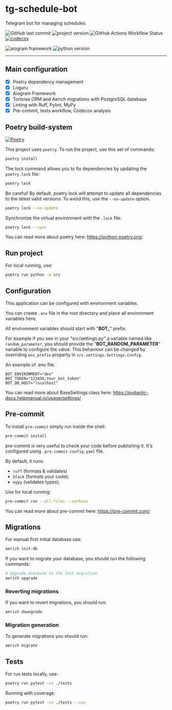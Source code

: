 # tg-schedule-bot

Telegram bot for managing schedules

![GitHub last commit](https://img.shields.io/github/last-commit/smkthat/tg-schedule-bot)
![project version](https://img.shields.io/badge/dynamic/toml?url=https%3A%2F%2Fraw.githubusercontent.com%2Fsmkthat%2Ftg-schedule-bot%2Fmaster%2Fpyproject.toml&query=%24.tool.poetry.version&style=flat&label=v&color=999)
![GitHub Actions Workflow Status](https://img.shields.io/github/actions/workflow/status/smkthat/tg-schedule-bot/tests.yaml?branch=dev&style=flat&label=tests)
[![codecov](https://codecov.io/github/smkthat/tg-schedule-bot/branch/dev/graph/badge.svg?token=5FD3OGMA1X)](https://codecov.io/github/smkthat/tg-schedule-bot)

![aiogram framework](https://img.shields.io/badge/dynamic/toml?url=https%3A%2F%2Fraw.githubusercontent.com%2Fsmkthat%2Ftg-schedule-bot%2Fmaster%2Fpyproject.toml&query=%24.tool.poetry.dependencies.aiogram&style=flat&logo=aiogram&label=aiogram)
![python version](https://img.shields.io/badge/dynamic/toml?url=https%3A%2F%2Fraw.githubusercontent.com%2Fsmkthat%2Ftg-schedule-bot%2Fmaster%2Fpyproject.toml&query=%24.tool.poetry.dependencies.python&style=flat&logo=python&label=python)

---

## Main configuration

- [x] Poetry dependency management
- [x] Loguru
- [x] Aiogram Framework
- [x] Tortoise ORM and Aerich migrations with PostgreSQL database
- [x] Linting with Ruff, Pylint, MyPy
- [x] Pre-commit, tests workflow, Codecov analysis

## Poetry build-system

[![Poetry](https://img.shields.io/endpoint?url=https://python-poetry.org/badge/v0.json)](https://python-poetry.org/)

This project uses `poetry`.
To run the project, use this set of commands:

```bash
poetry install
```

The lock command allows you to fix dependencies by updating the `poetry.lock`
file:

```bash
poetry lock
```

Be careful!
By default, poetry lock will attempt to update all dependencies to the
latest valid versions.
To avoid this, use the `--no-update` option.

```bash
poetry lock --no-update
```

Synchronize the virtual environment with the `.lock` file:

```bash
poetry lock --sync
```

You can read more about poetry here: https://python-poetry.org/

## Run project

For local running, use:

```bash
poetry run python -m src
```

## Configuration

This application can be configured with environment variables.

You can create `.env` file in the root directory and place all
environment variables here.

All environment variables should start with "**BOT_**" prefix.

For example if you see in your "src/settings.py" a variable named like
`random_parameter`, you should provide the "**BOT_RANDOM_PARAMETER**"
variable to configure the value.
This behaviour can be changed by overriding `env_prefix` property
in `src.settings.Settings.Config`.

An example of .env file:

```dotenv
BOT_ENVIRONMENT="dev"
BOT_TOKEN="123456:Your_bot_token"
BOT_DB_HOST="localhost"
```

You can read more about BaseSettings class
here: https://pydantic-docs.helpmanual.io/usage/settings/

## Pre-commit

To install `pre-commit` simply run inside the shell:

```bash
pre-commit install
```

pre-commit is very useful to check your code before publishing it.
It's configured using `.pre-commit-config.yaml` file.

By default, it runs:

* `ruff` (formats & validates)
* `black` (formats your code);
* `mypy` (validates types);

Use for local running:

```bash
pre-commit run --all-files --verbose
```

You can read more about pre-commit here: https://pre-commit.com/

## Migrations

For manual first initial database use:

```bash
aerich init-db
```

If you want to migrate your database, you should run the following commands:

```bash
# Upgrade database to the last migration.
aerich upgrade
```

### Reverting migrations

If you want to revert migrations, you should run:

```bash
aerich downgrade
```

### Migration generation

To generate migrations you should run:

```bash
aerich migrate
```

## Tests

For run tests locally, use:

```bash
poetry run pytest -vv ./tests
```

Running with coverage:

```bash
poetry run pytest -vv ./tests --cov
```
